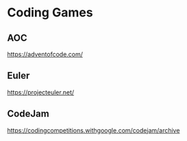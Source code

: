 # Coding Games

## AOC
https://adventofcode.com/

## Euler
https://projecteuler.net/

## CodeJam
https://codingcompetitions.withgoogle.com/codejam/archive